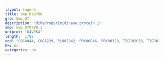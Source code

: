 ```yaml
---
layout: smgene
title: Smp_078780
grp: Smp_07
description: "dihydropyrimidinase protein 1"
smp: Smp_078780.1
uniprot: "G4VEK4"
length:  1782
cdd: "COG0044, COG1229, PLN02942, PRK06846, PRK08323, TIGR02033, TIGR03121, cd01314, cl00281, pfam13147, pfam13594"
kk: ns
categories: sm
---
```

